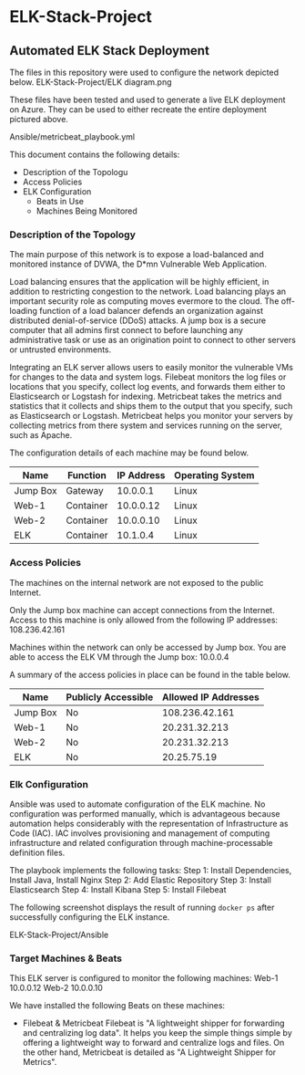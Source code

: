 # ELK-Stack-Project
## Automated ELK Stack Deployment

The files in this repository were used to configure the network depicted below.
ELK-Stack-Project/ELK diagram.png
             

These files have been tested and used to generate a live ELK deployment on Azure. They can be used to either recreate the entire deployment pictured above. 

 Ansible/metricbeat_playbook.yml

This document contains the following details:
- Description of the Topologu
- Access Policies
- ELK Configuration
  - Beats in Use
  - Machines Being Monitored


### Description of the Topology

The main purpose of this network is to expose a load-balanced and monitored instance of DVWA, the D*mn Vulnerable Web Application.

Load balancing ensures that the application will be highly efficient, in addition to restricting congestion to the network.  Load balancing plays an important security role as computing moves evermore to the cloud.  The off-loading function of a load balancer defends an organization against distributed denial-of-service (DDoS) attacks.  A jump box is a secure computer that all admins first connect to before launching any administrative task or use as an origination point to connect to other servers or untrusted environments.


Integrating an ELK server allows users to easily monitor the vulnerable VMs for changes to the data and system logs.
Filebeat monitors the log files or locations that you specify, collect log events, and forwards them either to Elasticsearch or Logstash for indexing.
Metricbeat takes the metrics and statistics that it collects and ships them to the output that you specify, such as Elasticsearch or Logstash. Metricbeat helps you monitor your servers by collecting metrics from there system and services running on the server, such as Apache.

The configuration details of each machine may be found below.

| Name     | Function | IP Address | Operating System |
|----------|----------|------------|------------------|
| Jump Box | Gateway  | 10.0.0.1   | Linux            |
| Web-1    | Container| 10.0.0.12  | Linux            |
| Web-2    | Container| 10.0.0.10  | Linux            |
| ELK      | Container| 10.1.0.4   | Linux            |

### Access Policies

The machines on the internal network are not exposed to the public Internet. 

Only the Jump box machine can accept connections from the Internet. Access to this machine is only allowed from the following IP addresses:
108.236.42.161

Machines within the network can only be accessed by Jump box. You are able to access the ELK VM through the Jump box: 10.0.0.4


A summary of the access policies in place can be found in the table below.

| Name     | Publicly Accessible | Allowed IP Addresses |
|----------|---------------------|----------------------|
| Jump Box | No                  |  108.236.42.161      |
| Web-1    | No                  |  20.231.32.213       |
| Web-2    | No                  |  20.231.32.213       |
| ELK      | No                  |  20.25.75.19         |

### Elk Configuration

Ansible was used to automate configuration of the ELK machine. No configuration was performed manually, which is advantageous because automation helps considerably with the representation of Infrastructure as Code (IAC).  IAC involves provisioning and management of computing infrastructure and related configuration through machine-processable definition files.




The playbook implements the following tasks:
Step 1: Install Dependencies, Install Java, Install Nginx
Step 2: Add Elastic Repository
Step 3: Install Elasticsearch
Step 4: Install Kibana
Step 5: Install Filebeat

The following screenshot displays the result of running `docker ps` after successfully configuring the ELK instance.

ELK-Stack-Project/Ansible

### Target Machines & Beats
This ELK server is configured to monitor the following machines:
Web-1 10.0.0.12
Web-2 10.0.0.10

We have installed the following Beats on these machines:
- Filebeat & Metricbeat
Filebeat is "A lightweight shipper for forwarding and centralizing log data". It helps you keep the simple things simple by offering a lightweight way to forward and centralize logs and files. On the other hand, Metricbeat is detailed as "A Lightweight Shipper for Metrics".
